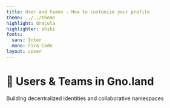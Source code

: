 ```yaml
---
title: User and teams - How to customize your profile
theme: ../../theme
highlight: dracula
highlighter: shiki
fonts:
  sans: Inter
  mono: Fira Code
layout: cover
---
```



# 👤 Users & Teams in Gno.land
Building decentralized identities and collaborative namespaces

<!-- 
Focus on:
- User registration benefits
- Namespace ownership
- Team collaboration patterns
-->